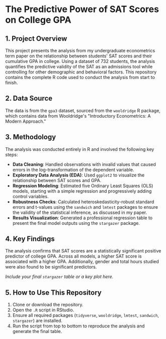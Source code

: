 # The Predictive Power of SAT Scores on College GPA

## 1. Project Overview

This project presents the analysis from my undergraduate econometrics term paper on the relationship between students' SAT scores and their cumulative GPA in college. Using a dataset of 732 students, the analysis quantifies the predictive validity of the SAT as an admissions tool while controlling for other demographic and behavioral factors. This repository contains the complete R code used to conduct the analysis from start to finish.

## 2. Data Source

The data is from the `gpa3` dataset, sourced from the `wooldridge` R package, which contains data from Wooldridge's "Introductory Econometrics: A Modern Approach."

## 3. Methodology

The analysis was conducted entirely in R and involved the following key steps:
* **Data Cleaning**: Handled observations with invalid values that caused errors in the log-transformation of the dependent variable.
* **Exploratory Data Analysis (EDA)**: Used `ggplot2` to visualize the relationship between SAT scores and GPA.
* **Regression Modeling**: Estimated five Ordinary Least Squares (OLS) models, starting with a simple regression and progressively adding control variables.
* **Robustness Checks**: Calculated heteroskedasticity-robust standard errors and t-values using the `sandwich` and `lmtest` packages to ensure the validity of the statistical inference, as discussed in my paper.
* **Results Visualization**: Generated a professional regression table to present the final model outputs using the `stargazer` package.

## 4. Key Findings

The analysis confirms that SAT scores are a statistically significant positive predictor of college GPA. Across all models, a higher SAT score is associated with a higher GPA. Additionally, gender and total hours studied were also found to be significant predictors.

*Include your final `stargazer` table or a key plot here.*

## 5. How to Use This Repository

1.  Clone or download the repository.
2.  Open the `.R` script in RStudio.
3.  Ensure all required packages (`tidyverse`, `wooldridge`, `lmtest`, `sandwich`, `stargazer`) are installed.
4.  Run the script from top to bottom to reproduce the analysis and generate the final table.
